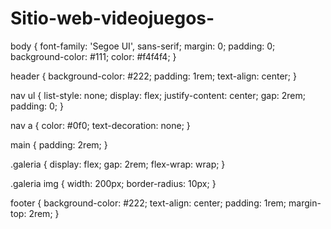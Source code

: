 # Sitio-web-videojuegos-
body {
  font-family: 'Segoe UI', sans-serif;
  margin: 0;
  padding: 0;
  background-color: #111;
  color: #f4f4f4;
}

header {
  background-color: #222;
  padding: 1rem;
  text-align: center;
}

nav ul {
  list-style: none;
  display: flex;
  justify-content: center;
  gap: 2rem;
  padding: 0;
}

nav a {
  color: #0f0;
  text-decoration: none;
}

main {
  padding: 2rem;
}

.galeria {
  display: flex;
  gap: 2rem;
  flex-wrap: wrap;
}

.galeria img {
  width: 200px;
  border-radius: 10px;
}

footer {
  background-color: #222;
  text-align: center;
  padding: 1rem;
  margin-top: 2rem;
}
